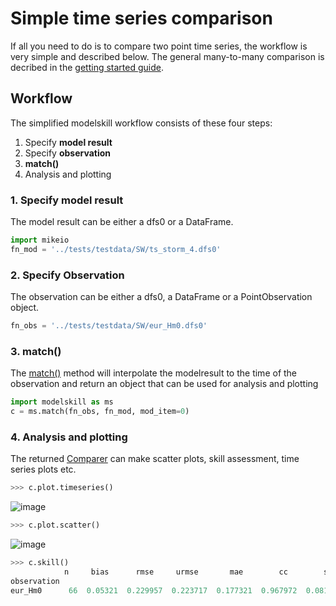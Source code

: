 Simple time series comparison
=============================

If all you need to do is to compare two point time series, the workflow
is very simple and described below. The general many-to-many comparison
is decribed in the [getting started guide](getting-started.md).

Workflow
--------

The simplified modelskill workflow consists of these four steps:

1.  Specify **model result**
2.  Specify **observation**
3.  **match()**
4.  Analysis and plotting

### 1. Specify model result

The model result can be either a dfs0 or a DataFrame.

```python
import mikeio
fn_mod = '../tests/testdata/SW/ts_storm_4.dfs0'
```

### 2. Specify Observation

The observation can be either a dfs0, a DataFrame or a PointObservation
object.

```python
fn_obs = '../tests/testdata/SW/eur_Hm0.dfs0'
```

### 3. match()

The [match()](api/compare.md#modelskill.match) method will
interpolate the modelresult to the time of the observation and return an
object that can be used for analysis and plotting

```python
import modelskill as ms
c = ms.match(fn_obs, fn_mod, mod_item=0)
```

### 4. Analysis and plotting

The returned
[Comparer](api/compare.md#modelskill.comparison.Comparer) can make
scatter plots, skill assessment, time series plots etc.

```python
>>> c.plot.timeseries()
```

![image](images/ts_plot.png)

```python
>>> c.plot.scatter()
```

![image](images/scatter_plot.png)

```python
>>> c.skill()
            n     bias      rmse     urmse       mae        cc        si        r2
observation
eur_Hm0      66  0.05321  0.229957  0.223717  0.177321  0.967972  0.081732  0.929005
```
